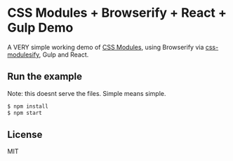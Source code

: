 # CSS Modules + Browserify + React + Gulp Demo

A VERY simple working demo of [CSS Modules](https://github.com/css-modules/css-modules), using Browserify via [css-modulesify](https://github.com/css-modules/css-modulesify), Gulp and React.

## Run the example

Note: this doesnt serve the files. Simple means simple.

```bash
$ npm install
$ npm start
```

## License

MIT
